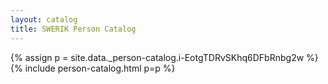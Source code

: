 ```yaml
---
layout: catalog
title: SWERIK Person Catalog
---
```

{% assign p = site.data._person-catalog.i-EotgTDRvSKhq6DFbRnbg2w %}
{% include person-catalog.html p=p %}

